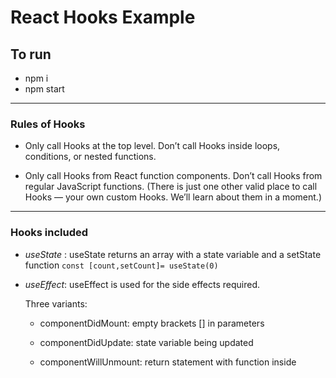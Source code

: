 # React Hooks Example

## To run 

- npm i
- npm start

---
### Rules of Hooks
- Only call Hooks at the top level. Don’t call Hooks inside loops, conditions, or nested functions.

- Only call Hooks from React function components. Don’t call Hooks from regular JavaScript functions. (There is just one other valid place to call Hooks — your own custom Hooks. We’ll learn about them in a moment.)


---
### Hooks included

- *useState* :
  useState returns an array with a state variable and a setState function 
  `const [count,setCount]= useState(0)`


- *useEffect*:
  useEffect is used for the side effects required.
  
  Three variants:

  - componentDidMount: empty brackets [] in parameters

  - componentDidUpdate: state variable being updated

  - componentWillUnmount: return statement with function inside
